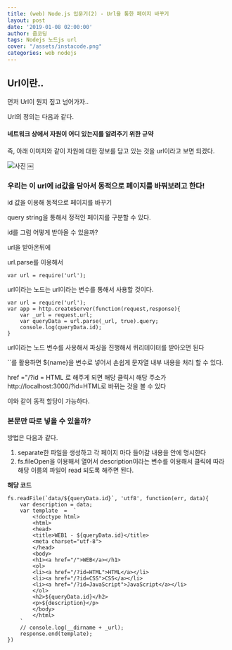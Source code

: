 ```yaml
---
title: (web) Node.js 입문기(2) - Url을 통한 페이지 바꾸기
layout: post
date: '2019-01-08 02:00:00'
author: 줌코딩
tags: Nodejs 노드js url
cover: "/assets/instacode.png"
categories: web nodejs
---
```


## Url이란..

먼저 Url이 뭔지 짚고 넘어가자..

Url의 정의는 다음과 같다.

#### 네트워크 상에서 자원이 어디 있는지를 알려주기 위한 규약 

즉, 아래 이미지와 같이 자원에 대한 정보를 담고 있는 것을 url이라고 보면 되겠다.

![사진](https://raw.githubusercontent.com/zoomKoding/zoomKoding.github.io/source/assets/_posts/Node-introduction-3.png)
￼
### 우리는 이 url에 id값을 담아서 동적으로 페이지를 바꿔보려고 한다!

id 값을 이용해 동적으로 페이지를 바꾸기

query string을 통해서 정적인 페이지를 구분할 수 있다.

id를 그럼 어떻게 받아올 수 있을까?

url을 받아온뒤에 

url.parse를 이용해서 

    var url = require('url');

url이라는 노드는 url이라는 변수를 통해서 사용할 것이다.

    var url = require('url');
    var app = http.createServer(function(request,response){
        var _url = request.url;
        var queryData = url.parse(_url, true).query;    
        console.log(queryData.id);
    }

url이라는 노드 변수를 사용해서 파싱을 진행해서 퀴리데이터를 받아오면 된다

``를 활용하면 ${name}을 변수로 넣어서 손쉽게 문자열 내부 내용을 처리 할 수 있다.

href ="/?id = HTML 로 해주게 되면 해당 클릭시 해당 주소가 
http://localhost:3000/?id=HTML로 바뀌는 것을 볼 수 있다

이와 같이 동적 할당이 가능하다.

### 본문만 따로 넣을 수 있을까?

방법은 다음과 같다.

1. separate한 파일을 생성하고 각 페이지 마다 들어갈 내용을 안에 명시한다
2. fs.fileOpen을 이용해서 열어서 description이라는 변수를 이용해서 클릭에 따라 해당 이름의 파일이 read 되도록 해주면 된다.

**해당 코드**

    fs.readFile(`data/${queryData.id}`, 'utf8', function(err, data){
        var description = data;
        var template  =  `
            <!doctype html>
            <html>
            <head>
            <title>WEB1 - ${queryData.id}</title>
            <meta charset="utf-8">
            </head>
            <body>
            <h1><a href="/">WEB</a></h1>
            <ol>
            <li><a href="/?id=HTML">HTML</a></li>
            <li><a href="/?id=CSS">CSS</a></li>
            <li><a href="/?id=JavaScript">JavaScript</a></li>
            </ol>
            <h2>${queryData.id}</h2>
            <p>${description}</p>
            </body>
            </html>
        `
        // console.log(__dirname + _url);
        response.end(template);
    }) 
